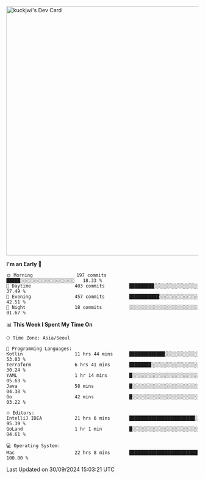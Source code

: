 <a href="https://app.daily.dev/kuckhwancho"><img src="https://api.daily.dev/devcards/v2/efef39c8028947428b3c0b486b9cd9b6.png?r=iz2&type=wide" width="652" alt="kuckjwi's Dev Card"/></a>

<!--START_SECTION:waka-->
**I'm an Early 🐤** 

```text
🌞 Morning                197 commits         █████░░░░░░░░░░░░░░░░░░░░   18.33 % 
🌆 Daytime                403 commits         █████████░░░░░░░░░░░░░░░░   37.49 % 
🌃 Evening                457 commits         ███████████░░░░░░░░░░░░░░   42.51 % 
🌙 Night                  18 commits          ░░░░░░░░░░░░░░░░░░░░░░░░░   01.67 % 
```


📊 **This Week I Spent My Time On** 

```text
🕑︎ Time Zone: Asia/Seoul

💬 Programming Languages: 
Kotlin                   11 hrs 44 mins      █████████████░░░░░░░░░░░░   53.03 % 
Terraform                6 hrs 41 mins       ████████░░░░░░░░░░░░░░░░░   30.24 % 
YAML                     1 hr 14 mins        █░░░░░░░░░░░░░░░░░░░░░░░░   05.63 % 
Java                     58 mins             █░░░░░░░░░░░░░░░░░░░░░░░░   04.38 % 
Go                       42 mins             █░░░░░░░░░░░░░░░░░░░░░░░░   03.22 % 

🔥 Editors: 
IntelliJ IDEA            21 hrs 6 mins       ████████████████████████░   95.39 % 
GoLand                   1 hr 1 min          █░░░░░░░░░░░░░░░░░░░░░░░░   04.61 % 

💻 Operating System: 
Mac                      22 hrs 8 mins       █████████████████████████   100.00 % 
```


 Last Updated on 30/09/2024 15:03:21 UTC
<!--END_SECTION:waka-->
